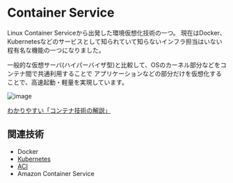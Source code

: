 # Container Service

Linux Container Serviceから出発した環境仮想化技術の一つ。
現在はDocker、Kubernetesなどのサービスとして知られていて知らないインフラ担当はいない程有名な機能の一つになりました。

一般的な仮想サーバ(ハイパーバイザ型)と比較して、OSのカーネル部分などをコンテナ間で共通利用することで
アプリケーションなどの部分だけを仮想化することで、高速起動・軽量を実現しています。

![image](https://github.com/LowyShin/KnowledgeBase/assets/20239203/6dd492f5-f995-4193-ac7b-6215c2f5f30b)

[わかりやすい「コンテナ技術の解説」](https://zenn.dev/esaka/articles/2d117655af1f03cf2444#%E3%82%B3%E3%83%B3%E3%83%86%E3%83%8A%E6%8A%80%E8%A1%93%E3%81%AE%E8%AA%95%E7%94%9F)

## 関連技術

- Docker
- [Kubernetes](https://github.com/LowyShin/KnowledgeBase/blob/master/dic/k/kuubernetes.md)
- [ACI](https://github.com/LowyShin/KnowledgeBase/blob/master/wiki/azure/aci.md)
- Amazon Container Service
